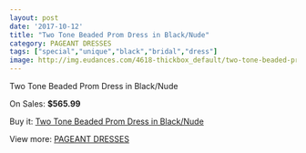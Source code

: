 ```yaml
---
layout: post
date: '2017-10-12'
title: "Two Tone Beaded Prom Dress in Black/Nude"
category: PAGEANT DRESSES
tags: ["special","unique","black","bridal","dress"]
image: http://img.eudances.com/4618-thickbox_default/two-tone-beaded-prom-dress-in-black-nude.jpg
---
```

Two Tone Beaded Prom Dress in Black/Nude

On Sales: **$565.99**
<a href="https://www.eudances.com/en/pageant-dresses/1552-two-tone-beaded-prom-dress-in-black-nude.html"><amp-img layout="responsive" width="600" height="600" src="//img.eudances.com/4618-thickbox_default/two-tone-beaded-prom-dress-in-black-nude.jpg" alt="Two Tone Beaded Prom Dress in Black/Nude 0" /></a>
<a href="https://www.eudances.com/en/pageant-dresses/1552-two-tone-beaded-prom-dress-in-black-nude.html"><amp-img layout="responsive" width="600" height="600" src="//img.eudances.com/4619-thickbox_default/two-tone-beaded-prom-dress-in-black-nude.jpg" alt="Two Tone Beaded Prom Dress in Black/Nude 1" /></a>

Buy it: [Two Tone Beaded Prom Dress in Black/Nude](https://www.eudances.com/en/pageant-dresses/1552-two-tone-beaded-prom-dress-in-black-nude.html "Two Tone Beaded Prom Dress in Black/Nude")

View more: [PAGEANT DRESSES](https://www.eudances.com/en/16-pageant-dresses "PAGEANT DRESSES")